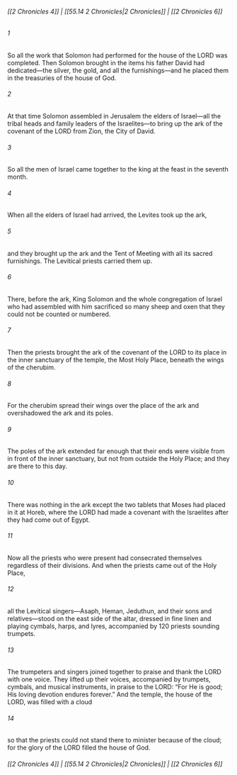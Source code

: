 
###### [[2 Chronicles 4]] | [[55.14 2 Chronicles|2 Chronicles]] | [[2 Chronicles 6]]

###### 1
So all the work that Solomon had performed for the house of the LORD was completed. Then Solomon brought in the items his father David had dedicated—the silver, the gold, and all the furnishings—and he placed them in the treasuries of the house of God.
###### 2
At that time Solomon assembled in Jerusalem the elders of Israel—all the tribal heads and family leaders of the Israelites—to bring up the ark of the covenant of the LORD from Zion, the City of David.
###### 3
So all the men of Israel came together to the king at the feast in the seventh month.
###### 4
When all the elders of Israel had arrived, the Levites took up the ark,
###### 5
and they brought up the ark and the Tent of Meeting with all its sacred furnishings. The Levitical priests carried them up.
###### 6
There, before the ark, King Solomon and the whole congregation of Israel who had assembled with him sacrificed so many sheep and oxen that they could not be counted or numbered.
###### 7
Then the priests brought the ark of the covenant of the LORD to its place in the inner sanctuary of the temple, the Most Holy Place, beneath the wings of the cherubim.
###### 8
For the cherubim spread their wings over the place of the ark and overshadowed the ark and its poles.
###### 9
The poles of the ark extended far enough that their ends were visible from in front of the inner sanctuary, but not from outside the Holy Place; and they are there to this day.
###### 10
There was nothing in the ark except the two tablets that Moses had placed in it at Horeb, where the LORD had made a covenant with the Israelites after they had come out of Egypt.
###### 11
Now all the priests who were present had consecrated themselves regardless of their divisions. And when the priests came out of the Holy Place,
###### 12
all the Levitical singers—Asaph, Heman, Jeduthun, and their sons and relatives—stood on the east side of the altar, dressed in fine linen and playing cymbals, harps, and lyres, accompanied by 120 priests sounding trumpets.
###### 13
The trumpeters and singers joined together to praise and thank the LORD with one voice. They lifted up their voices, accompanied by trumpets, cymbals, and musical instruments, in praise to the LORD: “For He is good; His loving devotion endures forever.” And the temple, the house of the LORD, was filled with a cloud
###### 14
so that the priests could not stand there to minister because of the cloud; for the glory of the LORD filled the house of God.

###### [[2 Chronicles 4]] | [[55.14 2 Chronicles|2 Chronicles]] | [[2 Chronicles 6]]
